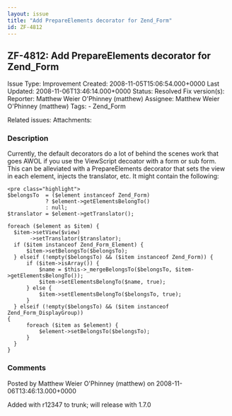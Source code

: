 ```yaml
---
layout: issue
title: "Add PrepareElements decorator for Zend_Form"
id: ZF-4812
---
```


ZF-4812: Add PrepareElements decorator for Zend\_Form
-----------------------------------------------------

 Issue Type: Improvement Created: 2008-11-05T15:06:54.000+0000 Last Updated: 2008-11-06T13:46:14.000+0000 Status: Resolved Fix version(s): 
 Reporter:  Matthew Weier O'Phinney (matthew)  Assignee:  Matthew Weier O'Phinney (matthew)  Tags: - Zend\_Form
 
 Related issues: 
 Attachments: 
### Description

Currently, the default decorators do a lot of behind the scenes work that goes AWOL if you use the ViewScript decoator with a form or sub form. This can be alleviated with a PrepareElements decorator that sets the view in each element, injects the translator, etc. It might contain the following:

 
    <pre class="highlight">
    $belongsTo  = ($element instanceof Zend_Form) 
                ? $element->getElementsBelongTo() 
                : null;
    $translator = $element->getTranslator();
          
    foreach ($element as $item) {
      $item->setView($view)
           ->setTranslator($translator);
      if ($item instanceof Zend_Form_Element) {
          $item->setBelongsTo($belongsTo);
      } elseif (!empty($belongsTo) && ($item instanceof Zend_Form)) {
          if ($item->isArray()) {
              $name = $this->_mergeBelongsTo($belongsTo, $item->getElementsBelongTo());
              $item->setElementsBelongTo($name, true);
          } else {
              $item->setElementsBelongTo($belongsTo, true);
          }
      } elseif (!empty($belongsTo) && ($item instanceof Zend_Form_DisplayGroup))
    {
          foreach ($item as $element) {
              $element->setBelongsTo($belongsTo);
          }
      }
    }


 

 

### Comments

Posted by Matthew Weier O'Phinney (matthew) on 2008-11-06T13:46:13.000+0000

Added with r12347 to trunk; will release with 1.7.0

 

 